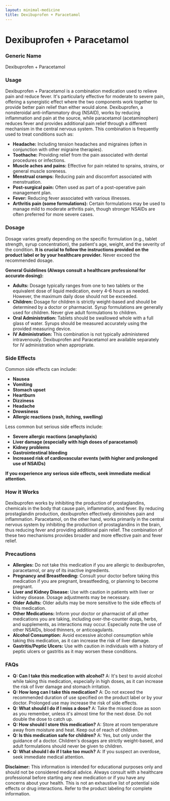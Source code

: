 ```yaml
---
layout: minimal-medicine
title: Dexibuprofen + Paracetamol
---
```


# Dexibuprofen + Paracetamol
### Generic Name
Dexibuprofen + Paracetamol

### Usage
Dexibuprofen + Paracetamol is a combination medication used to relieve pain and reduce fever.  It's particularly effective for moderate to severe pain, offering a synergistic effect where the two components work together to provide better pain relief than either would alone.  Dexibuprofen, a nonsteroidal anti-inflammatory drug (NSAID), works by reducing inflammation and pain at the source, while paracetamol (acetaminophen) reduces fever and provides additional pain relief through a different mechanism in the central nervous system.  This combination is frequently used to treat conditions such as:

* **Headache:** Including tension headaches and migraines (often in conjunction with other migraine therapies).
* **Toothache:** Providing relief from the pain associated with dental procedures or infections.
* **Muscle aches and pains:**  Effective for pain related to sprains, strains, or general muscle soreness.
* **Menstrual cramps:** Reducing pain and discomfort associated with menstruation.
* **Post-surgical pain:**  Often used as part of a post-operative pain management plan.
* **Fever:** Reducing fever associated with various illnesses.
* **Arthritis pain (some formulations):** Certain formulations may be used to manage mild to moderate arthritis pain, though stronger NSAIDs are often preferred for more severe cases.


### Dosage
Dosage varies greatly depending on the specific formulation (e.g., tablet strength, syrup concentration), the patient's age, weight, and the severity of the condition.  **It is crucial to follow the instructions provided on the product label or by your healthcare provider.**  Never exceed the recommended dosage.

**General Guidelines (Always consult a healthcare professional for accurate dosing):**

* **Adults:** Dosage typically ranges from one to two tablets or the equivalent dose of liquid medication, every 4-6 hours as needed.  However, the maximum daily dose should not be exceeded.
* **Children:** Dosage for children is strictly weight-based and should be determined by a doctor or pharmacist.  Syrup formulations are generally used for children.  Never give adult formulations to children.
* **Oral Administration:**  Tablets should be swallowed whole with a full glass of water.  Syrups should be measured accurately using the provided measuring device.
* **IV Administration:**  This combination is not typically administered intravenously.  Dexibuprofen and Paracetamol are available separately for IV administration when appropriate.


### Side Effects
Common side effects can include:

* **Nausea**
* **Vomiting**
* **Stomach upset**
* **Heartburn**
* **Dizziness**
* **Headache**
* **Drowsiness**
* **Allergic reactions (rash, itching, swelling)**

Less common but serious side effects include:

* **Severe allergic reactions (anaphylaxis)**
* **Liver damage (especially with high doses of paracetamol)**
* **Kidney problems**
* **Gastrointestinal bleeding**
* **Increased risk of cardiovascular events (with higher and prolonged use of NSAIDs)**


**If you experience any serious side effects, seek immediate medical attention.**


### How it Works
Dexibuprofen works by inhibiting the production of prostaglandins, chemicals in the body that cause pain, inflammation, and fever.  By reducing prostaglandin production, dexibuprofen effectively diminishes pain and inflammation. Paracetamol, on the other hand, works primarily in the central nervous system by inhibiting the production of prostaglandins in the brain, thus reducing fever and providing additional pain relief. The combination of these two mechanisms provides broader and more effective pain and fever relief.

### Precautions
* **Allergies:** Do not take this medication if you are allergic to dexibuprofen, paracetamol, or any of its inactive ingredients.
* **Pregnancy and Breastfeeding:** Consult your doctor before taking this medication if you are pregnant, breastfeeding, or planning to become pregnant.
* **Liver and Kidney Disease:** Use with caution in patients with liver or kidney disease.  Dosage adjustments may be necessary.
* **Older Adults:** Older adults may be more sensitive to the side effects of this medication.
* **Other Medications:**  Inform your doctor or pharmacist of all other medications you are taking, including over-the-counter drugs, herbs, and supplements, as interactions may occur.  Especially note the use of other NSAIDs, blood thinners, or anticoagulants.
* **Alcohol Consumption:** Avoid excessive alcohol consumption while taking this medication, as it can increase the risk of liver damage.
* **Gastritis/Peptic Ulcers:** Use with caution in individuals with a history of peptic ulcers or gastritis as it may worsen these conditions.


### FAQs
* **Q: Can I take this medication with alcohol?** A: It's best to avoid alcohol while taking this medication, especially in high doses, as it can increase the risk of liver damage and stomach irritation.
* **Q: How long can I take this medication?** A:  Do not exceed the recommended duration of use specified on the product label or by your doctor. Prolonged use may increase the risk of side effects.
* **Q: What should I do if I miss a dose?** A:  Take the missed dose as soon as you remember, unless it's almost time for the next dose. Do not double the dose to catch up.
* **Q: How should I store this medication?** A: Store at room temperature away from moisture and heat. Keep out of reach of children.
* **Q: Is this medication safe for children?** A: Yes, but only under the guidance of a doctor.  Children's dosages are strictly weight-based, and adult formulations should never be given to children.
* **Q: What should I do if I take too much?** A: If you suspect an overdose, seek immediate medical attention.


**Disclaimer:** This information is intended for educational purposes only and should not be considered medical advice. Always consult with a healthcare professional before starting any new medication or if you have any concerns about your health.  This is not an exhaustive list of potential side effects or drug interactions.  Refer to the product labeling for complete information.
